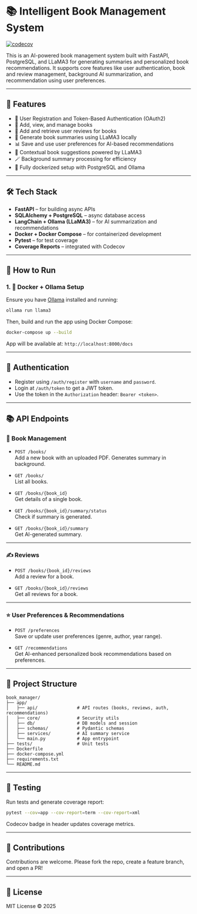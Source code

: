 # 📚 Intelligent Book Management System

[![codecov](https://codecov.io/gh/your-username/book_manager/branch/main/graph/badge.svg)](https://codecov.io/gh/your-username/book_manager)

This is an AI-powered book management system built with FastAPI, PostgreSQL, and LLaMA3 for generating summaries and personalized book recommendations. It supports core features like user authentication, book and review management, background AI summarization, and recommendation using user preferences.

---

## 🧰 Features

- 🔐 User Registration and Token-Based Authentication (OAuth2)
- 📖 Add, view, and manage books
- 📝 Add and retrieve user reviews for books
- 🤖 Generate book summaries using LLaMA3 locally
- 📊 Save and use user preferences for AI-based recommendations
- 🧠 Contextual book suggestions powered by LLaMA3
- 🪄 Background summary processing for efficiency
- 🐳 Fully dockerized setup with PostgreSQL and Ollama

---

## 🛠 Tech Stack

- **FastAPI** – for building async APIs
- **SQLAlchemy + PostgreSQL** – async database access
- **LangChain + Ollama (LLaMA3)** – for AI summarization and recommendations
- **Docker + Docker Compose** – for containerized development
- **Pytest** – for test coverage
- **Coverage Reports** – integrated with Codecov

---

## 🚀 How to Run

### 1. 🐳 Docker + Ollama Setup

Ensure you have [Ollama](https://ollama.ai) installed and running:

```bash
ollama run llama3
```

Then, build and run the app using Docker Compose:

```bash
docker-compose up --build
```

App will be available at: `http://localhost:8000/docs`

---

## 🔑 Authentication

- Register using `/auth/register` with `username` and `password`.
- Login at `/auth/token` to get a JWT token.
- Use the token in the `Authorization` header: `Bearer <token>`.

---

## 📚 API Endpoints

### 📘 Book Management

- `POST /books/`  
  Add a new book with an uploaded PDF. Generates summary in background.

- `GET /books/`  
  List all books.

- `GET /books/{book_id}`  
  Get details of a single book.

- `GET /books/{book_id}/summary/status`  
  Check if summary is generated.

- `GET /books/{book_id}/summary`  
  Get AI-generated summary.

---

### ✍️ Reviews

- `POST /books/{book_id}/reviews`  
  Add a review for a book.

- `GET /books/{book_id}/reviews`  
  Get all reviews for a book.

---

### ⭐ User Preferences & Recommendations

- `POST /preferences`  
  Save or update user preferences (genre, author, year range).

- `GET /recommendations`  
  Get AI-enhanced personalized book recommendations based on preferences.

---

## 📂 Project Structure

```
book_manager/
├── app/
│   ├── api/               # API routes (books, reviews, auth, recommendations)
│   ├── core/              # Security utils
│   ├── db/                # DB models and session
│   ├── schemas/           # Pydantic schemas
│   ├── services/          # AI summary service
│   └── main.py            # App entrypoint
├── tests/                 # Unit tests
├── Dockerfile
├── docker-compose.yml
├── requirements.txt
└── README.md
```

---

## 🧪 Testing

Run tests and generate coverage report:

```bash
pytest --cov=app --cov-report=term --cov-report=xml
```

Codecov badge in header updates coverage metrics.

---

## 📝 Contributions

Contributions are welcome. Please fork the repo, create a feature branch, and open a PR!

---

## 📄 License

MIT License © 2025